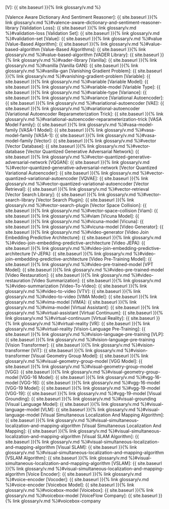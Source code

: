 [V]: {{ site.baseurl }}{% link glossary/v.md %}

[Valence Aware Dictionary And Sentiment Reasoner]: {{ site.baseurl }}{% link glossary/v.md %}#valence-aware-dictionary-and-sentiment-reasoner-library
[Validation Loss]: {{ site.baseurl }}{% link glossary/v.md %}#validation-loss
[Validation Set]: {{ site.baseurl }}{% link glossary/v.md %}#validation-set
[Value]: {{ site.baseurl }}{% link glossary/v.md %}#value
[Value-Based Algorithm]: {{ site.baseurl }}{% link glossary/v.md %}#value-based-algorithm
[Value-Based Algorithms]: {{ site.baseurl }}{% link glossary/v.md %}#value-based-algorithm
[VADER Library]: {{ site.baseurl }}{% link glossary/v.md %}#vader-library
[Vanilla]: {{ site.baseurl }}{% link glossary/v.md %}#vanilla
[Vanilla GAN]: {{ site.baseurl }}{% link glossary/v.md %}#vanilla-gan
[Vanishing Gradient Problem]: {{ site.baseurl }}{% link glossary/v.md %}#vanishing-gradient-problem
[Variable]: {{ site.baseurl }}{% link glossary/v.md %}#variable
[Variable Model]: {{ site.baseurl }}{% link glossary/v.md %}#variable-model
[Variable Type]: {{ site.baseurl }}{% link glossary/v.md %}#variable-type
[Variance]: {{ site.baseurl }}{% link glossary/v.md %}#variance
[Variational Autoencoder]: {{ site.baseurl }}{% link glossary/v.md %}#variational-autoencoder
[VAE]: {{ site.baseurl }}{% link glossary/v.md %}#variational-autoencoder
[Variational Autoencoder Reparameterization Trick]: {{ site.baseurl }}{% link glossary/v.md %}#variational-autoencoder-reparameterization-trick
[VASA Model Family]: {{ site.baseurl }}{% link glossary/v.md %}#vasa-model-family
[VASA-1 Model]: {{ site.baseurl }}{% link glossary/v.md %}#vasa-model-family
[VASA-1]: {{ site.baseurl }}{% link glossary/v.md %}#vasa-model-family
[Vector]: {{ site.baseurl }}{% link glossary/v.md %}#vector
[Vector Database]: {{ site.baseurl }}{% link glossary/v.md %}#vector-database
[Vector Quantized Generative Adversarial Network]: {{ site.baseurl }}{% link glossary/v.md %}#vector-quantized-generative-adversarial-network
[VQGAN]: {{ site.baseurl }}{% link glossary/v.md %}#vector-quantized-generative-adversarial-network
[Vector Quantized Variational Autoencoder]: {{ site.baseurl }}{% link glossary/v.md %}#vector-quantized-variational-autoencoder
[VQVAE]: {{ site.baseurl }}{% link glossary/v.md %}#vector-quantized-variational-autoencoder
[Vector Retrieval]: {{ site.baseurl }}{% link glossary/v.md %}#vector-retrieval
[Vector Search Library]: {{ site.baseurl }}{% link glossary/v.md %}#vector-search-library
[Vector Search Plugin]: {{ site.baseurl }}{% link glossary/v.md %}#vector-search-plugin
[Vector Space Collision]: {{ site.baseurl }}{% link glossary/v.md %}#vector-space-collision
[Viam]: {{ site.baseurl }}{% link glossary/v.md %}#viam
[Vicuna Model]: {{ site.baseurl }}{% link glossary/v.md %}#vicuna-model
[Vicuna]: {{ site.baseurl }}{% link glossary/v.md %}#vicuna-model
[Video Generator]: {{ site.baseurl }}{% link glossary/v.md %}#video-generator
[Video Join Embedding Predictive Architecture]: {{ site.baseurl }}{% link glossary/v.md %}#video-join-embedding-predictive-architecture
[Video JEPA]: {{ site.baseurl }}{% link glossary/v.md %}#video-join-embedding-predictive-architecture
[V-JEPA]: {{ site.baseurl }}{% link glossary/v.md %}#video-join-embedding-predictive-architecture
[Video Pre-Training Model]: {{ site.baseurl }}{% link glossary/v.md %}#video-pre-trained-model
[VPT Model]: {{ site.baseurl }}{% link glossary/v.md %}#video-pre-trained-model
[Video Restauration]: {{ site.baseurl }}{% link glossary/v.md %}#video-restauration
[Video Summarization]: {{ site.baseurl }}{% link glossary/v.md %}#video-summarization
[Video-To-Video]: {{ site.baseurl }}{% link glossary/v.md %}#video-to-video
[VTV]: {{ site.baseurl }}{% link glossary/v.md %}#video-to-video
[VIMA Model]: {{ site.baseurl }}{% link glossary/v.md %}#vima-model
[VIMA]: {{ site.baseurl }}{% link glossary/v.md %}#vima-model
[Virtual Assistant]: {{ site.baseurl }}{% link glossary/v.md %}#virtual-assistant
[Virtual Continuum]: {{ site.baseurl }}{% link glossary/v.md %}#virtual-continuum
[Virtual Reality]: {{ site.baseurl }}{% link glossary/v.md %}#virtual-reality
[VR]: {{ site.baseurl }}{% link glossary/v.md %}#virtual-reality
[Vision-Language Pre-Training]: {{ site.baseurl }}{% link glossary/v.md %}#vision-language-pre-training
[VLP]: {{ site.baseurl }}{% link glossary/v.md %}#vision-language-pre-training
[Vision Transformer]: {{ site.baseurl }}{% link glossary/v.md %}#vision-transformer
[ViT]: {{ site.baseurl }}{% link glossary/v.md %}#vision-transformer
[Visual Geometry Group Model]: {{ site.baseurl }}{% link glossary/v.md %}#visual-geometry-group-model
[VGG Model]: {{ site.baseurl }}{% link glossary/v.md %}#visual-geometry-group-model
[VGG]: {{ site.baseurl }}{% link glossary/v.md %}#visual-geometry-group-model
[VGG-16 Model]: {{ site.baseurl }}{% link glossary/v.md %}#vgg-16-model
[VGG-16]: {{ site.baseurl }}{% link glossary/v.md %}#vgg-16-model
[VGG-19 Model]: {{ site.baseurl }}{% link glossary/v.md %}#vgg-19-model
[VGG-19]: {{ site.baseurl }}{% link glossary/v.md %}#vgg-19-model
[Visual Grounding]: {{ site.baseurl }}{% link glossary/v.md %}#visual-grounding
[Visual Language Model]: {{ site.baseurl }}{% link glossary/v.md %}#visual-language-model
[VLM]: {{ site.baseurl }}{% link glossary/v.md %}#visual-language-model
[Visual Simultaneous Localization And Mapping Algorithm]: {{ site.baseurl }}{% link glossary/v.md %}#visual-simultaneous-localization-and-mapping-algorithm
[Visual Simultaneous Localization And Mapping]: {{ site.baseurl }}{% link glossary/v.md %}#visual-simultaneous-localization-and-mapping-algorithm
[Visual SLAM Algorithm]: {{ site.baseurl }}{% link glossary/v.md %}#visual-simultaneous-localization-and-mapping-algorithm
[Visual SLAM]: {{ site.baseurl }}{% link glossary/v.md %}#visual-simultaneous-localization-and-mapping-algorithm
[VSLAM Algorithm]: {{ site.baseurl }}{% link glossary/v.md %}#visual-simultaneous-localization-and-mapping-algorithm
[VSLAM]: {{ site.baseurl }}{% link glossary/v.md %}#visual-simultaneous-localization-and-mapping-algorithm
[Voice Encoder]: {{ site.baseurl }}{% link glossary/v.md %}#voice-encoder
[Vocoder]: {{ site.baseurl }}{% link glossary/v.md %}#voice-encoder
[Voicebox Model]: {{ site.baseurl }}{% link glossary/v.md %}#voicebox-model
[Voicebox]: {{ site.baseurl }}{% link glossary/v.md %}#voicebox-model
[VoiceFlow Company]: {{ site.baseurl }}{% link glossary/v.md %}#voicebox-company

